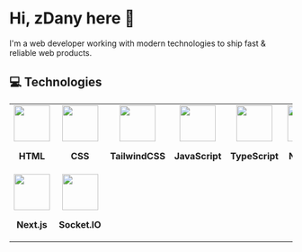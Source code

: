 # Hi, zDany here 👋

I'm a web developer working with modern technologies to ship fast & reliable web products.

## 💻 Technologies

<table>
  <tr>
    <td align="center">
      <img src="https://cdn.jsdelivr.net/gh/devicons/devicon@latest/icons/html5/html5-original.svg" width="64" />
      <p><b>HTML</b></p>
    </td>
    <td align="center">
      <img src="https://cdn.jsdelivr.net/gh/devicons/devicon@latest/icons/css3/css3-original.svg" width="64" />
      <p><b>CSS</b></p>
    </td>
    <td align="center">
      <img src="https://cdn.jsdelivr.net/gh/devicons/devicon@latest/icons/tailwindcss/tailwindcss-original.svg" width="64" />
      <p><b>TailwindCSS</b></p>
    </td>
    <td align="center">
      <img src="https://cdn.jsdelivr.net/gh/devicons/devicon@latest/icons/javascript/javascript-original.svg" width="64" />
      <p><b>JavaScript</b></p>
    </td>
    <td align="center">
      <img src="https://cdn.jsdelivr.net/gh/devicons/devicon@latest/icons/typescript/typescript-original.svg" width="64" />
      <p><b>TypeScript</b></p>
    </td>
    <td align="center">
      <img src="https://cdn.jsdelivr.net/gh/devicons/devicon@latest/icons/nodejs/nodejs-original.svg" width="64" />
      <p><b>Node.js</b></p>
    </td>
    <td align="center">
      <img src="https://cdn.jsdelivr.net/gh/devicons/devicon@latest/icons/express/express-original.svg" width="64" />
      <p><b>Express.js</b></p>
    </td>
    <td align="center">
      <img src="https://cdn.jsdelivr.net/gh/devicons/devicon@latest/icons/react/react-original.svg" width="64" />
      <p><b>React</b></p>
    </td>
    <td align="center">
      <img src="https://cdn.jsdelivr.net/gh/devicons/devicon@latest/icons/zustand/zustand-original.svg" width="64" />
      <p><b>Zustand</b></p>
    </td>
  </tr>
  <tr>
    <td align="center">
      <img src="https://cdn.jsdelivr.net/gh/devicons/devicon@latest/icons/nextjs/nextjs-original.svg" width="64" />
      <p><b>Next.js</b></p>
    </td>
    <td align="center">
      <img src="https://cdn.jsdelivr.net/gh/devicons/devicon@latest/icons/socketio/socketio-original.svg" width="64" />
      <p><b>Socket.IO</b></p>
    </td>
  </tr>
</table>
